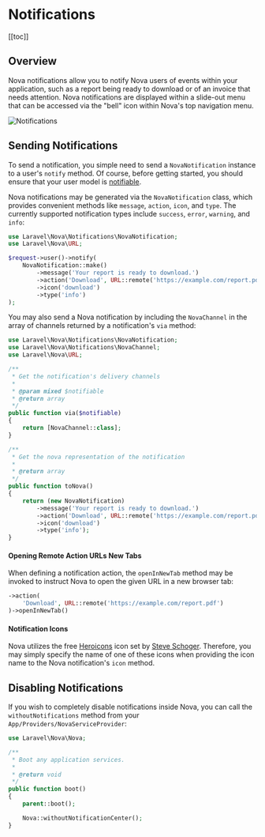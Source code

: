 # Notifications

[[toc]]

## Overview

Nova notifications allow you to notify Nova users of events within your application, such as a report being ready to download or of an invoice that needs attention. Nova notifications are displayed within a slide-out menu that can be accessed via the "bell" icon within Nova's top navigation menu.

![Notifications](./../img/notifications.png)

## Sending Notifications

To send a notification, you simple need to send a `NovaNotification` instance to a user's `notify` method. Of course, before getting started, you should ensure that your user model is [notifiable](https://laravel.com/docs/notifications).

Nova notifications may be generated via the `NovaNotification` class, which provides convenient methods like `message`, `action`, `icon`, and `type`. The currently supported notification types include `success`, `error`, `warning`, and `info`:

```php
use Laravel\Nova\Notifications\NovaNotification;
use Laravel\Nova\URL;

$request->user()->notify(
    NovaNotification::make()
        ->message('Your report is ready to download.')
        ->action('Download', URL::remote('https://example.com/report.pdf'))
        ->icon('download')
        ->type('info')
);
```

You may also send a Nova notification by including the `NovaChannel` in the array of channels returned by a notification's `via` method:

```php
use Laravel\Nova\Notifications\NovaNotification;
use Laravel\Nova\Notifications\NovaChannel;
use Laravel\Nova\URL;

/**
 * Get the notification's delivery channels
 * 
 * @param mixed $notifiable
 * @return array
 */
public function via($notifiable)
{
    return [NovaChannel::class];
}

/**
 * Get the nova representation of the notification
 * 
 * @return array
 */
public function toNova()
{
    return (new NovaNotification)
        ->message('Your report is ready to download.')
        ->action('Download', URL::remote('https://example.com/report.pdf'))
        ->icon('download')
        ->type('info');
}
```

#### Opening Remote Action URLs New Tabs

When defining a notification action, the `openInNewTab` method may be invoked to instruct Nova to open the given URL in a new browser tab:

```php
->action(
    'Download', URL::remote('https://example.com/report.pdf')
)->openInNewTab()
```

#### Notification Icons

Nova utilizes the free [Heroicons](https://v1.heroicons.com/) icon set by [Steve Schoger](https://twitter.com/steveschoger). Therefore, you may simply specify the name of one of these icons when providing the icon name to the Nova notification's `icon` method.

## Disabling Notifications

If you wish to completely disable notifications inside Nova, you can call the `withoutNotifications` method from your `App/Providers/NovaServiceProvider`: 

```php
use Laravel\Nova\Nova;

/**
 * Boot any application services.
 *
 * @return void
 */
public function boot()
{
    parent::boot();

    Nova::withoutNotificationCenter();
}
```
